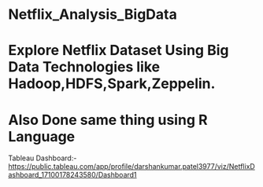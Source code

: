 # Netflix_Analysis_BigData

# Explore Netflix Dataset Using Big Data Technologies like Hadoop,HDFS,Spark,Zeppelin.

# Also Done same thing using R Language 

Tableau Dashboard:-https://public.tableau.com/app/profile/darshankumar.patel3977/viz/NetflixDashboard_17100178243580/Dashboard1
